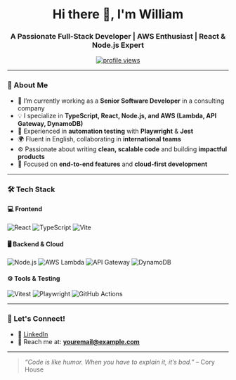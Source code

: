 <h1 align="center">Hi there 👋, I'm William</h1>
<h3 align="center">A Passionate Full-Stack Developer | AWS Enthusiast | React & Node.js Expert</h3>

<p align="center">
  <a href="https://github.com/yourusername">
    <img src="https://komarev.com/ghpvc/?username=yourusername&label=Profile%20views&color=0e75b6&style=flat" alt="profile views" />
  </a>
</p>

---

### 🚀 About Me

- 🔭 I’m currently working as a **Senior Software Developer** in a consulting company
- 💡 I specialize in **TypeScript, React, Node.js, and AWS (Lambda, API Gateway, DynamoDB)**
- 🧪 Experienced in **automation testing** with **Playwright** & **Jest**
- 🌍 Fluent in English, collaborating in **international teams**
- ⚙️ Passionate about writing **clean, scalable code** and building **impactful products**
- 🎯 Focused on **end-to-end features** and **cloud-first development**

---

### 🛠️ Tech Stack

#### 💻 Frontend
![React](https://img.shields.io/badge/-React-61DAFB?logo=react&logoColor=white&style=for-the-badge)
![TypeScript](https://img.shields.io/badge/-TypeScript-3178C6?logo=typescript&logoColor=white&style=for-the-badge)
![Vite](https://img.shields.io/badge/-Vite-646CFF?logo=vite&logoColor=white&style=for-the-badge)

#### 🖥️ Backend & Cloud
![Node.js](https://img.shields.io/badge/-Node.js-339933?logo=nodedotjs&logoColor=white&style=for-the-badge)
![AWS Lambda](https://img.shields.io/badge/-AWS%20Lambda-FF9900?logo=awslambda&logoColor=white&style=for-the-badge)
![API Gateway](https://img.shields.io/badge/-API%20Gateway-FF4F00?logo=amazonaws&logoColor=white&style=for-the-badge)
![DynamoDB](https://img.shields.io/badge/-DynamoDB-4053D6?logo=amazon-dynamodb&logoColor=white&style=for-the-badge)

#### ⚙️ Tools & Testing
![Vitest](https://img.shields.io/badge/-Vitest-6E6E6E?logo=vitest&logoColor=white&style=for-the-badge)
![Playwright](https://img.shields.io/badge/-Playwright-45BA6A?logo=playwright&logoColor=white&style=for-the-badge)
![GitHub Actions](https://img.shields.io/badge/-GitHub%20Actions-2088FF?logo=githubactions&logoColor=white&style=for-the-badge)

---

### 🤝 Let's Connect!

- 💼 [LinkedIn](https://linkedin.com/in/yourusername)
- 📧 Reach me at: **youremail@example.com**

---

> *“Code is like humor. When you have to explain it, it’s bad.”* – Cory House
